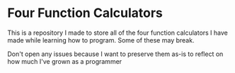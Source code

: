 # Four Function Calculators

This is a repository I made to store all of the four function calculators I have made while learning how to program. Some of these may break.

Don't open any issues because I want to preserve them as-is to reflect on how much I've grown as a programmer

